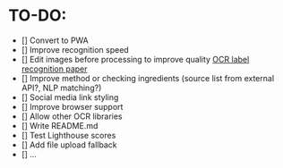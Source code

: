 TO-DO:
======

- [] Convert to PWA
- [] Improve recognition speed
- [] Edit images before processing to improve quality [OCR label recognition paper](https://stacks.stanford.edu/file/druid:bf950qp8995/Grubert_Gao.pdf)
- [] Improve method or checking ingredients (source list from external API?, NLP matching?)
- [] Social media link styling
- [] Improve browser support
- [] Allow other OCR libraries
- [] Write README.md
- [] Test Lighthouse scores
- [] Add file upload fallback
- [] ...